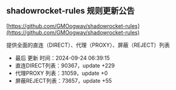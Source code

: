 ## shadowrocket-rules 规则更新公告

[https://github.com/GMOogway/shadowrocket-rules](https://github.com/GMOogway/shadowrocket-rules)

提供全面的直连（DIRECT）、代理（PROXY）、屏蔽（REJECT）列表
- 最后 更新 时间：2024-09-24 06:39:15
- 直连DIRECT列表：90367，update +229
- 代理PROXY 列表：31059，update +0
- 屏蔽REJECT列表：73657，update +55